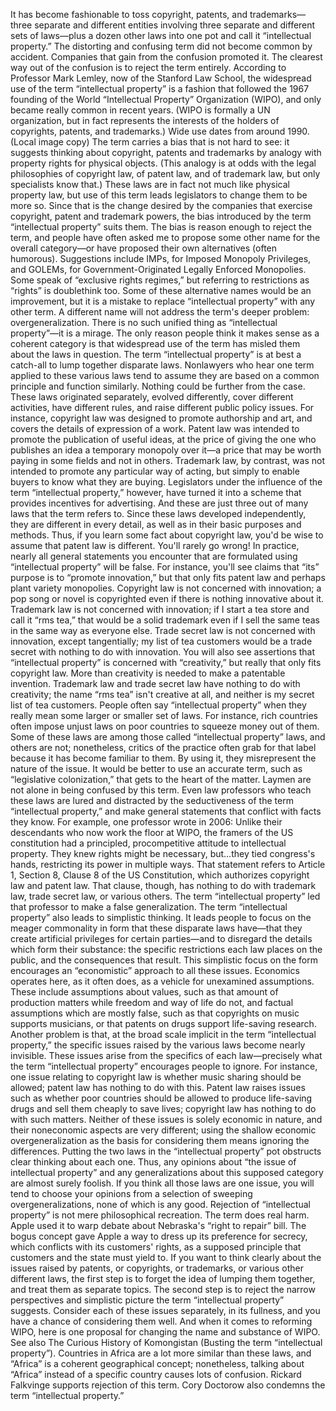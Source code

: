 It has become fashionable to toss copyright, patents, and trademarks—three separate and different entities involving three separate and different sets of laws—plus a dozen other laws into one pot and call it “intellectual property.” The distorting and confusing term did not become common by accident. Companies that gain from the confusion promoted it. The clearest way out of the confusion is to reject the term entirely. According to Professor Mark Lemley, now of the Stanford Law School, the widespread use of the term “intellectual property” is a fashion that followed the 1967 founding of the World “Intellectual Property” Organization (WIPO), and only became really common in recent years. (WIPO is formally a UN organization, but in fact represents the interests of the holders of copyrights, patents, and trademarks.) Wide use dates from around 1990. (Local image copy) The term carries a bias that is not hard to see: it suggests thinking about copyright, patents and trademarks by analogy with property rights for physical objects. (This analogy is at odds with the legal philosophies of copyright law, of patent law, and of trademark law, but only specialists know that.) These laws are in fact not much like physical property law, but use of this term leads legislators to change them to be more so. Since that is the change desired by the companies that exercise copyright, patent and trademark powers, the bias introduced by the term “intellectual property” suits them. The bias is reason enough to reject the term, and people have often asked me to propose some other name for the overall category—or have proposed their own alternatives (often humorous). Suggestions include IMPs, for Imposed Monopoly Privileges, and GOLEMs, for Government-Originated Legally Enforced Monopolies. Some speak of “exclusive rights regimes,” but referring to restrictions as “rights” is doublethink too. Some of these alternative names would be an improvement, but it is a mistake to replace “intellectual property” with any other term. A different name will not address the term's deeper problem: overgeneralization. There is no such unified thing as “intellectual property”—it is a mirage. The only reason people think it makes sense as a coherent category is that widespread use of the term has misled them about the laws in question. The term “intellectual property” is at best a catch-all to lump together disparate laws. Nonlawyers who hear one term applied to these various laws tend to assume they are based on a common principle and function similarly. Nothing could be further from the case. These laws originated separately, evolved differently, cover different activities, have different rules, and raise different public policy issues. For instance, copyright law was designed to promote authorship and art, and covers the details of expression of a work. Patent law was intended to promote the publication of useful ideas, at the price of giving the one who publishes an idea a temporary monopoly over it—a price that may be worth paying in some fields and not in others. Trademark law, by contrast, was not intended to promote any particular way of acting, but simply to enable buyers to know what they are buying. Legislators under the influence of the term “intellectual property,” however, have turned it into a scheme that provides incentives for advertising. And these are just three out of many laws that the term refers to. Since these laws developed independently, they are different in every detail, as well as in their basic purposes and methods. Thus, if you learn some fact about copyright law, you'd be wise to assume that patent law is different. You'll rarely go wrong! In practice, nearly all general statements you encounter that are formulated using “intellectual property” will be false. For instance, you'll see claims that “its” purpose is to “promote innovation,” but that only fits patent law and perhaps plant variety monopolies. Copyright law is not concerned with innovation; a pop song or novel is copyrighted even if there is nothing innovative about it. Trademark law is not concerned with innovation; if I start a tea store and call it “rms tea,” that would be a solid trademark even if I sell the same teas in the same way as everyone else. Trade secret law is not concerned with innovation, except tangentially; my list of tea customers would be a trade secret with nothing to do with innovation. You will also see assertions that “intellectual property” is concerned with “creativity,” but really that only fits copyright law. More than creativity is needed to make a patentable invention. Trademark law and trade secret law have nothing to do with creativity; the name “rms tea” isn't creative at all, and neither is my secret list of tea customers. People often say “intellectual property” when they really mean some larger or smaller set of laws. For instance, rich countries often impose unjust laws on poor countries to squeeze money out of them. Some of these laws are among those called “intellectual property” laws, and others are not; nonetheless, critics of the practice often grab for that label because it has become familiar to them. By using it, they misrepresent the nature of the issue. It would be better to use an accurate term, such as “legislative colonization,” that gets to the heart of the matter. Laymen are not alone in being confused by this term. Even law professors who teach these laws are lured and distracted by the seductiveness of the term “intellectual property,” and make general statements that conflict with facts they know. For example, one professor wrote in 2006: Unlike their descendants who now work the floor at WIPO, the framers of the US constitution had a principled, procompetitive attitude to intellectual property. They knew rights might be necessary, but…they tied congress's hands, restricting its power in multiple ways. That statement refers to Article 1, Section 8, Clause 8 of the US Constitution, which authorizes copyright law and patent law. That clause, though, has nothing to do with trademark law, trade secret law, or various others. The term “intellectual property” led that professor to make a false generalization. The term “intellectual property” also leads to simplistic thinking. It leads people to focus on the meager commonality in form that these disparate laws have—that they create artificial privileges for certain parties—and to disregard the details which form their substance: the specific restrictions each law places on the public, and the consequences that result. This simplistic focus on the form encourages an “economistic” approach to all these issues. Economics operates here, as it often does, as a vehicle for unexamined assumptions. These include assumptions about values, such as that amount of production matters while freedom and way of life do not, and factual assumptions which are mostly false, such as that copyrights on music supports musicians, or that patents on drugs support life-saving research. Another problem is that, at the broad scale implicit in the term “intellectual property,” the specific issues raised by the various laws become nearly invisible. These issues arise from the specifics of each law—precisely what the term “intellectual property” encourages people to ignore. For instance, one issue relating to copyright law is whether music sharing should be allowed; patent law has nothing to do with this. Patent law raises issues such as whether poor countries should be allowed to produce life-saving drugs and sell them cheaply to save lives; copyright law has nothing to do with such matters. Neither of these issues is solely economic in nature, and their noneconomic aspects are very different; using the shallow economic overgeneralization as the basis for considering them means ignoring the differences. Putting the two laws in the “intellectual property” pot obstructs clear thinking about each one. Thus, any opinions about “the issue of intellectual property” and any generalizations about this supposed category are almost surely foolish. If you think all those laws are one issue, you will tend to choose your opinions from a selection of sweeping overgeneralizations, none of which is any good. Rejection of “intellectual property” is not mere philosophical recreation. The term does real harm. Apple used it to warp debate about Nebraska's “right to repair” bill. The bogus concept gave Apple a way to dress up its preference for secrecy, which conflicts with its customers' rights, as a supposed principle that customers and the state must yield to. If you want to think clearly about the issues raised by patents, or copyrights, or trademarks, or various other different laws, the first step is to forget the idea of lumping them together, and treat them as separate topics. The second step is to reject the narrow perspectives and simplistic picture the term “intellectual property” suggests. Consider each of these issues separately, in its fullness, and you have a chance of considering them well. And when it comes to reforming WIPO, here is one proposal for changing the name and substance of WIPO. See also The Curious History of Komongistan (Busting the term “intellectual property”). Countries in Africa are a lot more similar than these laws, and “Africa” is a coherent geographical concept; nonetheless, talking about “Africa” instead of a specific country causes lots of confusion. Rickard Falkvinge supports rejection of this term. Cory Doctorow also condemns the term “intellectual property.”